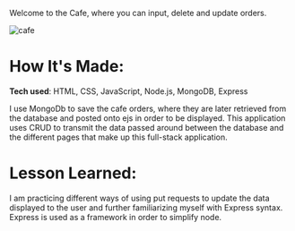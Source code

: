 Welcome to the Cafe, where you can input, delete and update orders.  

![cafe](https://user-images.githubusercontent.com/98935149/171880237-8522d4c6-64b3-4ff7-b549-b25254ed0527.jpg)

# <strong>How It's Made:</strong>
<strong>Tech used</strong>: HTML, CSS, JavaScript, Node.js, MongoDB, Express

I use MongoDb to save the cafe orders, where they are later retrieved from the database and posted onto ejs in order to be displayed. This application uses CRUD to transmit the data passed around between the database and the different pages that make up this full-stack application. 


# <strong>Lesson Learned:</strong>
I am practicing different ways of using put requests to update the data displayed to the user and further familiarizing myself with Express syntax. Express is used as a framework in order to simplify node.   
